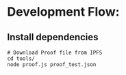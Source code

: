 # Development Flow:

## Install dependencies
```
# Download Proof file from IPFS
cd tools/
node proof.js proof_test.json 
```